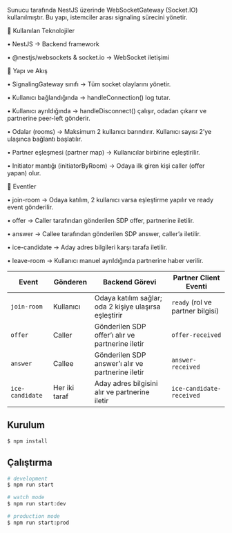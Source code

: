 
Sunucu tarafında NestJS üzerinde WebSocketGateway (Socket.IO) kullanılmıştır. Bu yapı, istemciler arası signaling sürecini yönetir.

🔴 Kullanılan Teknolojiler

󠁯•󠁏󠁏 NestJS → Backend framework

󠁯•󠁏󠁏 @nestjs/websockets & socket.io → WebSocket iletişimi


🔴 Yapı ve Akış

󠁯•󠁏󠁏 SignalingGateway sınıfı → Tüm socket olaylarını yönetir.

󠁯•󠁏󠁏 Kullanıcı bağlandığında → handleConnection() log tutar.

󠁯•󠁏󠁏 Kullanıcı ayrıldığında → handleDisconnect() çalışır, odadan çıkarır ve partnerine peer-left gönderir.

󠁯•󠁏󠁏 Odalar (rooms) → Maksimum 2 kullanıcı barındırır. Kullanıcı sayısı 2’ye ulaşınca bağlantı başlatılır.

󠁯•󠁏󠁏 Partner eşleşmesi (partner map) → Kullanıcılar birbirine eşleştirilir.

󠁯•󠁏󠁏 Initiator mantığı (initiatorByRoom) → Odaya ilk giren kişi caller (offer yapan) olur.

🔴 Eventler

󠁯•󠁏󠁏 join-room → Odaya katılım, 2 kullanıcı varsa eşleştirme yapılır ve ready event gönderilir.

󠁯•󠁏󠁏 offer → Caller tarafından gönderilen SDP offer, partnerine iletilir.

󠁯•󠁏󠁏 answer → Callee tarafından gönderilen SDP answer, caller’a iletilir.

󠁯•󠁏󠁏 ice-candidate → Aday adres bilgileri karşı tarafa iletilir.

󠁯•󠁏󠁏 leave-room → Kullanıcı manuel ayrıldığında partnerine haber verilir.


| Event           | Gönderen      | Backend Görevi                                         | Partner Client Eventi            |
| --------------- | ------------- | ------------------------------------------------------ | -------------------------------- |
| `join-room`     | Kullanıcı     | Odaya katılım sağlar; oda 2 kişiye ulaşırsa eşleştirir | `ready` (rol ve partner bilgisi) |
| `offer`         | Caller        | Gönderilen SDP offer’ı alır ve partnerine iletir       | `offer-received`                 |
| `answer`        | Callee        | Gönderilen SDP answer’ı alır ve partnerine iletir      | `answer-received`                |
| `ice-candidate` | Her iki taraf | Aday adres bilgisini alır ve partnerine iletir         | `ice-candidate-received`         |

## Kurulum

```bash
$ npm install
```

## Çalıştırma

```bash
# development
$ npm run start

# watch mode
$ npm run start:dev

# production mode
$ npm run start:prod
```



